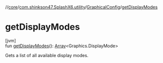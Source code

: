 //[core](../../../index.md)/[com.shinkson47.SplashX6.utility](../index.md)/[GraphicalConfig](index.md)/[getDisplayModes](get-display-modes.md)

# getDisplayModes

[jvm]\
fun [getDisplayModes](get-display-modes.md)(): [Array](https://kotlinlang.org/api/latest/jvm/stdlib/kotlin/-array/index.html)&lt;Graphics.DisplayMode&gt;

Gets a list of all available display modes.
